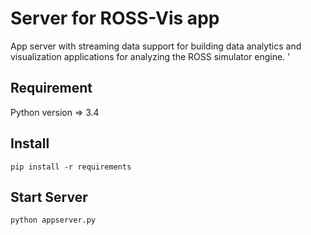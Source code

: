 # Server for ROSS-Vis app
App server with streaming data support for building data analytics and visualization applications for analyzing the ROSS simulator engine. '

## Requirement
Python version => 3.4

## Install
```
pip install -r requirements
```

## Start Server
```
python appserver.py
```

